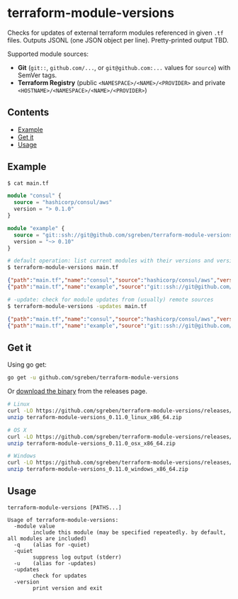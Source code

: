 # terraform-module-versions

Checks for updates of external terraform modules referenced in given `.tf` files. Outputs JSONL (one JSON object per line). Pretty-printed output TBD.

Supported module sources:
- **Git** (`git::`, `github.com/...`, or `git@github.com:...` values for `source`) with SemVer tags.
- **Terraform Registry** (public `<NAMESPACE>/<NAME>/<PROVIDER>` and private `<HOSTNAME>/<NAMESPACE>/<NAME>/<PROVIDER>`)

## Contents

- [Example](#example)
- [Get it](#get-it)
- [Usage](#usage)

## Example

```sh
$ cat main.tf
```

```terraform
module "consul" {
  source = "hashicorp/consul/aws"
  version = "> 0.1.0"
}

module "example" {
  source = "git::ssh://git@github.com/sgreben/terraform-module-versions?ref=0.10.0"
  version = "~> 0.10"
}
```

```sh
# default operation: list current modules with their versions and version constraints (if specified)
$ terraform-module-versions main.tf
```

```json
{"path":"main.tf","name":"consul","source":"hashicorp/consul/aws","versionConstraint":"> 0.1.0","type":"terraform-registry"}
{"path":"main.tf","name":"example","source":"git::ssh://git@github.com/sgreben/terraform-module-versions?ref=0.10.0","version":"0.10.0","versionConstraint":"~> 0.10","type":"git"}
```

```sh
# -update: check for module updates from (usually) remote sources
$ terraform-module-versions -updates main.tf
```

```json
{"path":"main.tf","name":"consul","source":"hashicorp/consul/aws","versionConstraint":"> 0.1.0","type":"terraform-registry","latestMatchingUpdate":"0.7.3","updates":["0.1.1","0.1.2","0.2.0","0.2.1","0.2.2","0.3.0","0.3.1","0.3.2","0.3.3","0.3.4","0.3.5","0.3.6","0.3.7","0.3.8","0.3.9","0.3.10","0.4.0","0.4.1","0.4.2","0.4.3","0.4.4","0.4.5","0.5.0","0.6.0","0.6.1","0.7.0","0.7.1","0.7.2","0.7.3"],"hasMinorUpdate":true,"hasPatchUpdate":true}
{"path":"main.tf","name":"example","source":"git::ssh://git@github.com/sgreben/terraform-module-versions?ref=0.10.0", "version":"0.10.0","versionConstraint":"~> 0.10","type":"git","latestMatchingUpdate":"0.11.0","updates":["0.11.0"],"hasMinorUpdate":true}

```

## Get it

Using go get:

```bash
go get -u github.com/sgreben/terraform-module-versions
```

Or [download the binary](https://github.com/sgreben/terraform-module-versions/releases/latest) from the releases page.

```bash
# Linux
curl -LO https://github.com/sgreben/terraform-module-versions/releases/download/0.11.0/terraform-module-versions_0.11.0_linux_x86_64.zip
unzip terraform-module-versions_0.11.0_linux_x86_64.zip

# OS X
curl -LO https://github.com/sgreben/terraform-module-versions/releases/download/0.11.0/terraform-module-versions_0.11.0_osx_x86_64.zip
unzip terraform-module-versions_0.11.0_osx_x86_64.zip

# Windows
curl -LO https://github.com/sgreben/terraform-module-versions/releases/download/0.11.0/terraform-module-versions_0.11.0_windows_x86_64.zip
unzip terraform-module-versions_0.11.0_windows_x86_64.zip
```

## Usage

```text
terraform-module-versions [PATHS...]

Usage of terraform-module-versions:
  -module value
    	include this module (may be specified repeatedly. by default, all modules are included)
  -q	(alias for -quiet)
  -quiet
    	suppress log output (stderr)
  -u	(alias for -updates)
  -updates
    	check for updates
  -version
    	print version and exit
```
